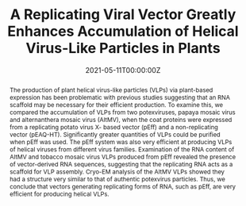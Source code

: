 ---
title: "A Replicating Viral Vector Greatly Enhances Accumulation of Helical Virus-Like Particles in Plants"
authors:
- Eva C.Thuenemann
- Matthew J. Byrne
- Hadrien Peyret
- Keith Saunders
- admin 
- Inmaculada Ferriol
- Mattia Santoni
- John F.C. Steele
- Neil A. Ranson
- Linda Avesani
- Juan Jose Lopez-Moya
- George P. Lomonossoff
author_notes:
# - "Equal contribution"
# - "Equal contribution"
date: "2021-05-11T00:00:00Z"
doi: "https://doi.org/10.3390/v13050885"

# Schedule page publish date (NOT publication's date).
publishDate: "2017-04-01T00:00:00Z"

# Publication type.
# Legend: 0 = Uncategorized; 1 = Conference paper; 2 = Journal article;
# 3 = Preprint / Working Paper; 4 = Report; 5 = Book; 6 = Book section;
# 7 = Thesis; 8 = Patent
publication_types: ["2"]

# Publication name and optional abbreviated publication name.
publication: "*Viruses*, 13 (5)"
publication_short: ""

abstract: The production of plant helical virus-like particles (VLPs) via plant-based expression has been problematic with previous studies suggesting that an RNA scaffold may be necessary for their efficient production. To examine this, we compared the accumulation of VLPs from two potexviruses, papaya mosaic virus and alternanthera mosaic virus (AltMV), when the coat proteins were expressed from a replicating potato virus X- based vector (pEff) and a non-replicating vector (pEAQ-HT). Significantly greater quantities of VLPs could be purified when pEff was used. The pEff system was also very efficient at producing VLPs of helical viruses from different virus families. Examination of the RNA content of AltMV and tobacco mosaic virus VLPs produced from pEff revealed the presence of vector-derived RNA sequences, suggesting that the replicating RNA acts as a scaffold for VLP assembly. Cryo-EM analysis of the AltMV VLPs showed they had a structure very similar to that of authentic potexvirus particles. Thus, we conclude that vectors generating replicating forms of RNA, such as pEff, are very efficient for producing helical VLPs.

# Summary. An optional shortened abstract.
# summary: Lorem ipsum dolor sit amet, consectetur adipiscing elit. Duis posuere tellus ac convallis placerat. Proin tincidunt magna sed ex sollicitudin condimentum.

# links:
# - name: ""
#   url: ""
url_pdf: uploads/Thuenemann-2021-Viruses.pdf
# url_code: ''
# url_dataset: ''
# url_poster: ''
# url_project: ''
# url_slides: ''
# url_source: ''
# url_video: ''

# Featured image
# To use, add an image named `featured.jpg/png` to your page's folder. 
image:
  caption: ''
  focal_point: ""

# Associated Projects (optional).
#   Associate this publication with one or more of your projects.
#   Simply enter your project's folder or file name without extension.
#   E.g. `internal-project` references `content/project/internal-project/index.md`.
#   Otherwise, set `projects: []`.
projects: []

# Slides (optional).
#   Associate this publication with Markdown slides.
#   Simply enter your slide deck's filename without extension.
#   E.g. `slides: "example"` references `content/slides/example/index.md`.
#   Otherwise, set `slides: ""`.
# slides: example
---